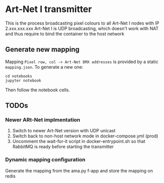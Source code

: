 # Art-Net I transmitter
This is the process broadcasting pixel colours to all Art-Net I nodes with IP 2.xxx.xxx.xxx
Art-Net I is UDP broadcasting, which doesn't work with NAT and thus require to bind the container to the host network

## Generate new mapping
Mapping `Pixel row, col -> Art-Net DMX addresses` is provided by a static `mapping.json`.
To generate a new one:
```
cd notebooks
jupyter notebook
```
Then follow the notebook cells.

## TODOs 
### Newer ARt-Net implmentation
1. Switch to newer Art-Net version with UDP unicast
2. Switch back to non-host network mode in docker-compose.yml (prod)
3. Uncomment the wait-for-it script in docker-entrypoint.sh so that RabbitMQ is ready before starting the transmitter

### Dynamic mapping configuration
Generate the mapping from the ama.py f-app and store the mapping on redis
